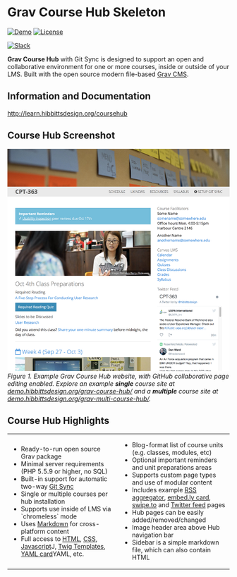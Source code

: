 # Grav Course Hub Skeleton

[![Demo](https://img.shields.io/badge/Demo-CourseHub-blue.svg?style=flat-square)](http://demo.hibbittsdesign.org/grav-course-hub/)
[![License](https://img.shields.io/badge/License-MIT-blue.svg?style=flat-square)](https://github.com/hibbitts-design/grav-skeleton-course-hub/blob/master/LICENSE)

[![Slack](https://grav-chat.now.sh/badge.svg)](https://chat.getgrav.org)

**Grav Course Hub** with Git Sync is designed to support an open and collaborative environment for one or more courses, inside or outside of your LMS. Built with the open source modern file-based [Grav CMS](http://getgrav.org).

Information and Documentation
---
http://learn.hibbittsdesign.org/coursehub

Course Hub Screenshot
---
![Course Hub Screenshot](/assets/screenshot.jpg)  
_Figure 1. Example Grav Course Hub website, with GitHub collaborative page editing enabled.  Explore an example **single** course site at [demo.hibbittsdesign.org/grav-course-hub/](http://demo.hibbittsdesign.org/grav-course-hub/) and a **multiple** course site at [demo.hibbittsdesign.org/grav-multi-course-hub/](http://demo.hibbittsdesign.org/grav-multi-course-hub/)._

Course Hub Highlights
---
<table cellpadding="2" cellspacing="2" width="100%">
	<tbody>
		<tr>
			<td width="50%">
				<ul>
					<li>Ready-to-run open source Grav package</li>
					<li>Minimal server requirements (PHP 5.5.9 or higher, no SQL)</li>
					<li>Built-in support for automatic two-way <a href="https://github.com/trilbymedia/grav-plugin-git-sync">Git Sync</a></li>
					<li>Single or multiple courses per hub installation</li>
					<li>Supports use inside of LMS via `chromeless` mode</li>
	        <li>Uses <a href="https://daringfireball.net/projects/markdown/">Markdown</a> for cross-platform content</li>				
					<li>Full access to <a href="https://www.w3schools.com/html/default.asp">HTML</a>, <a href="https://www.w3schools.com/css/default.asp">CSS</a>, <a href="https://www.w3schools.com/js/default.asp">Javascript</a>J, <a href="https://twig.symfony.com/doc/2.x/">Twig Templates</a>, <a href="http://www.yaml.org/spec/1.2/spec.html#id2708649">YAML card</a>YAML, etc.</li>
				</ul>
			</td>
			<td width="50%">
				<ul>
					<li>Blog-format list of course units (e.g. classes, modules, etc)</li>
					<li>Optional important reminders and unit preparations areas</li>
					<li>Supports custom page types and use of modular content</li>
					<li>Includes example <a href="https://github.com/OleVik/grav-plugin-twigfeeds">RSS aggregator</a>, <a href="http://embed.ly/">embed.ly card</a>, <a href="https://www.swipe.to/">swipe.to</a> and <a href="https://twitter.com/">Twitter feed</a> pages</li>
					<li>Hub pages can be easily added/removed/changed</li>
          <li>Image header area above Hub navigation bar</li>
					<li>Sidebar is a simple markdown file, which can also contain HTML</li>
				</ul>
			</td>
		</tr>
	</tbody>
</table>
